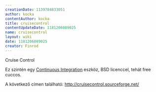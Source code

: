 ```yaml
---
creationDate: 1139784833051 
author: kocka 
contentAuthor: kocka 
title: cruisecontrol 
contentUpdateDate: 1181206089025 
name: cruisecontrol 
layout: wiki 
date: 1181206089025 
creator: Finrod 
---
```

Cruise Control

Ez szintén egy [Continuous Integration](Continuous%20Integration.html) eszköz, BSD licenccel, tehát free cuccos.

A következő címen található: http://cruisecontrol.sourceforge.net/ 


